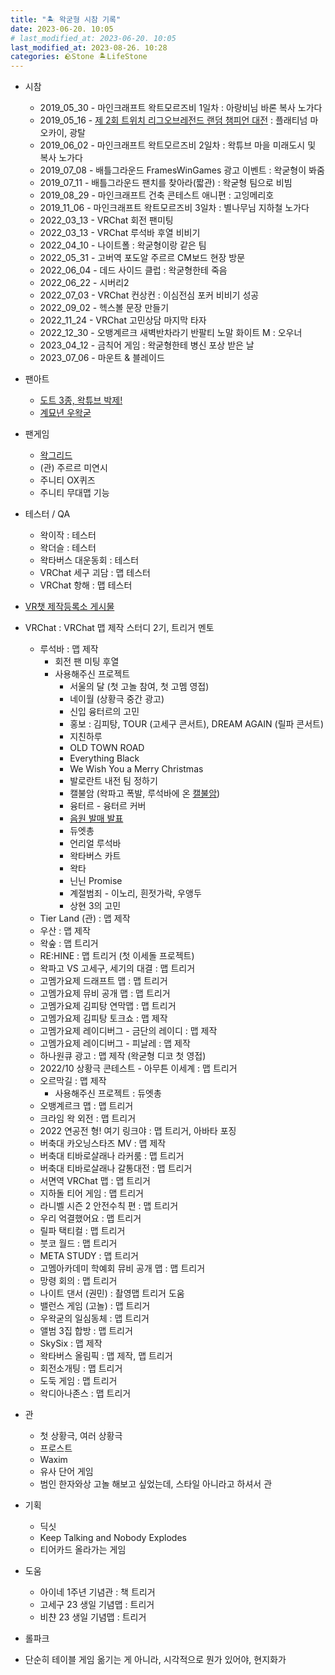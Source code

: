 ```yaml
---
title: "🏝️ 왁굳형 시참 기록"
date: 2023-06-20. 10:05
# last_modified_at: 2023-06-20. 10:05
last_modified_at: 2023-08-26. 10:28
categories: 🪨Stone 🏝️LifeStone
---
```


- 시참
  - 2019_05_30 - 마인크래프트 왁트모르즈비 1일차 : 아랑비님 바론 복사 노가다
  - 2019_05_16 - [제 2회 트위치 리그오브레전드 랜덤 챔피언 대전](https://youtu.be/_2sbslbo2Dg?t=446) : 플래티넘 마오카이, 광탈
  - 2019_06_02 - 마인크래프트 왁트모르즈비 2일차 : 왁튜브 마을 미래도시 및 복사 노가다
  - 2019_07_08 - 배틀그라운드 FramesWinGames 광고 이벤트 : 왁굳형이 봐줌
  - 2019_07_11 - 배틀그라운드 팬치를 찾아라(짧관) : 왁굳형 팀으로 비빔
  - 2019_08_29 - 마인크래프트 건축 콘테스트 애니편 : 고잉메리호
  - 2019_11_06 - 마인크래프트 왁트모르즈비 3일차 : 별나무님 지하철 노가다
  - 2022_03_13 - VRChat 회전 팬미팅
  - 2022_03_13 - VRChat 루석바 후열 비비기
  - 2022_04_10 - 나이트폴 : 왁굳형이랑 같은 팀
  - 2022_05_31 - 고버역 포도알 주르르 CM보드 현장 방문
  - 2022_06_04 - 데드 사이드 클럽 : 왁굳형한테 죽음
  - 2022_06_22 - 시버리2
  - 2022_07_03 - VRChat 컨상컨 : 이심전심 포커 비비기 성공
  - 2022_09_02 - 헥스볼 문장 만들기
  - 2022_11_24 - VRChat 고민상담 마지막 타자
  - 2022_12_30 - 오뱅계르크 새벽반차라기 반팔티 노말 화이트 M : 오우너
  - 2023_04_12 - 금칙어 게임 : 왁굳형한테 병신 포상 받은 날
  - 2023_07_06 - 마운트 & 블레이드

- 팬아트
  - [도트 3종, 왁튜브 박제!](https://cafe.naver.com/steamindiegame/3382100)
  - [계묘년 우왁굳](https://cafe.naver.com/steamindiegame/9157224)

- 팬게임
  - [왁그리드](https://youtu.be/79sbqJl0OK8)
  - (관) 주르르 미연시
  - 주니티 OX퀴즈
  - 주니티 무대맵 기능

- 테스터 / QA
  - 왁이작 : 테스터
  - 왁더슬 : 테스터
  - 왁타버스 대운동회 : 테스터
  - VRChat 세구 괴담 : 맵 테스터
  - VRChat 항해 : 맵 테스터

- [VR챗 제작등록소 게시물](https://cafe.naver.com/steamindiegame/6259414)

- VRChat : VRChat 맵 제작 스터디 2기, 트리거 멘토
  - 루석바 : 맵 제작
    - 회전 팬 미팅 후열
    - 사용해주신 프로젝트
      - 서울의 달 (첫 고놀 참여, 첫 고멤 영접)
      - 네이월 (상황극 중간 광고)
      - 신입 융터르의 고민
      - 홍보 : 김피탕, TOUR (고세구 콘서트), DREAM AGAIN (릴파 콘서트)
      - 지친하루
      - OLD TOWN ROAD
      - Everything Black
      - We Wish You a Merry Christmas
      - 발로란트 내전 팀 정하기
      - 캘불암 (왁파고 폭발, 루석바에 온 [캘불암](https://youtu.be/6UKNqN0Qt6Y))
      - 융터르 - 융터르 커버
      - [음원 발매 발표](https://youtu.be/n5U4X-vA_TY)
      - 듀엣총
      - 언리얼 루석바
      - 왁타버스 카트
      - 왁타
      - 닌닌 Promise
      - 계절범죄 - 이노리, 흰젓가락, 우앵두
      - 상현 3의 고민
  - Tier Land (관) : 맵 제작
  - 우산 : 맵 제작
  - 왁숲 : 맵 트리거
  - RE:HINE : 맵 트리거 (첫 이세돌 프로젝트)
  - 왁파고 VS 고세구, 세기의 대결 : 맵 트리거
  - 고멤가요제 드래프트 맵 : 맵 트리거
  - 고멤가요제 뮤비 공개 맵 : 맵 트리거
  - 고멤가요제 김피탕 연막맵 : 맵 트리거
  - 고멤가요제 김피탕 토크쇼 : 맵 제작
  - 고멤가요제 레이디버그 - 금단의 레이디 : 맵 제작
  - 고멤가요제 레이디버그 - 피날레 : 맵 제작
  - 하나원큐 광고 : 맵 제작 (왁굳형 디코 첫 영접)
  - 2022/10 상황극 콘테스트 - 아무튼 이세계 : 맵 트리거
  - 오르막길 : 맵 제작
    - 사용해주신 프로젝트 : 듀엣총
  - 오뱅계르크 맵 : 맵 트리거
  - 크라임 왁 외전 : 맵 트리거
  - 2022 연공전 형! 여기 링크야 : 맵 트리거, 아바타 포징
  - 버축대 카오닝스타즈 MV : 맵 제작
  - 버축대 티바로살래나 라커룸 : 맵 트리거
  - 버축대 티바로살래나 갈통대전 : 맵 트리거
  - 서면역 VRChat 맵 : 맵 트리거
  - 지하돌 티어 게임 : 맵 트리거
  - 라니벨 시즌 2 안전수칙 편 : 맵 트리거
  - 우리 억결했어요 : 맵 트리거
  - 릴파 택티컬 : 맵 트리거
  - 붓코 월드 : 맵 트리거
  - META STUDY : 맵 트리거
  - 고멤아카데미 학예회 뮤비 공개 맵 : 맵 트리거
  - 망령 회의 : 맵 트리거
  - 나이트 댄서 (권민) : 촬영맵 트리거 도움
  - 밸런스 게임 (고놀) : 맵 트리거
  - 우왁굳의 일심동체 : 맵 트리거
  - 앨범 3집 합방 : 맵 트리거
  - SkySix : 맵 제작
  - 왁타버스 올림픽 : 맵 제작, 맵 트리거
  - 회전소개팅 : 맵 트리거
  - 도둑 게임 : 맵 트리거
  - 왁디아나존스 : 맵 트리거

- 관
  - 첫 상황극, 여러 상황극
  - 프로스트
  - Waxim
  - 유사 단어 게임
  - 범인 한자와상 고놀 해보고 싶었는데, 스타일 아니라고 하셔서 관
- 기획
  - 딕싯
  - Keep Talking and Nobody Explodes
  - 티어카드 올라가는 게임
- 도움
  - 아이네 1주년 기념관 : 책 트리거
  - 고세구 23 생일 기념맵 : 트리거
  - 비챤 23 생일 기념맵 : 트리거

- 롤파크
- 단순히 테이블 게임 옮기는 게 아니라, 시각적으로 뭔가 있어야, 현지화가
